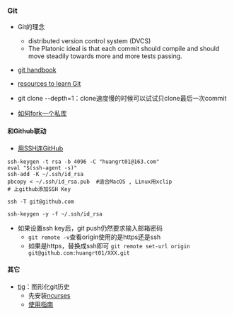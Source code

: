 ### Git
* Git的理念
  * distributed version control system (DVCS) 
  *  The  Platonic  ideal  is  that  each  commit should compile and should move steadily towards more and more tests passing. 
* [git handbook](https://guides.github.com/introduction/git-handbook/)
* [resources to learn Git](https://try.github.io/)

* git clone --depth=1：clone速度慢的时候可以试试只clone最后一次commit
* [如何fork一个私库](https://stackoverflow.com/questions/10065526/github-how-to-make-a-fork-of-public-repository-private)

#### 和Github联动
* [用SSH连GitHub](https://help.github.com/en/github/authenticating-to-github/connecting-to-github-with-ssh)
```shell
ssh-keygen -t rsa -b 4096 -C "huangrt01@163.com"
eval "$(ssh-agent -s)"
ssh-add -K ~/.ssh/id_rsa
pbcopy < ~/.ssh/id_rsa.pub  #适合MacOS , Linux用xclip
# 上github添加SSH Key

ssh -T git@github.com

ssh-keygen -y -f ~/.ssh/id_rsa
```
* 如果设置ssh key后，git push仍然要求输入邮箱密码
  * `git remote -v`查看origin使用的是https还是ssh
  * 如果是https，替换成ssh即可 `git remote set-url origin git@github.com:huangrt01/XXX.git`

#### 其它
* [tig](https://jonas.github.io/tig/doc/manual.html)：图形化git历史
  * 先安装[ncurses](https://blog.csdn.net/weixin_40123831/article/details/82490687)
  * [使用指南](https://www.jianshu.com/p/d9f60c0abbf7)
